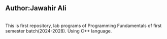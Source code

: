 <h2>Author:Jawahir Ali</h2><br>
This is first repository, lab programs  of Programming Fundamentals of first semester batch(2024-2028). Using C++ language.
